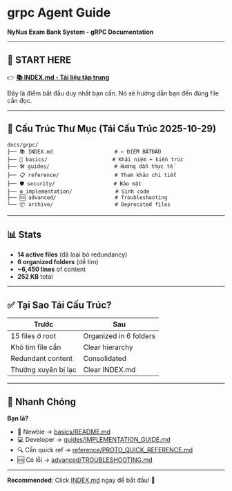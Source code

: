 ﻿# grpc Agent Guide

**NyNus Exam Bank System - gRPC Documentation**

---

## 🎯 START HERE

👉 **[📚 INDEX.md - Tài liệu tập trung](./INDEX.md)**

Đây là điểm bắt đầu duy nhất bạn cần. Nó sẽ hướng dẫn bạn đến đúng file cần đọc.

---

## 📁 Cấu Trúc Thư Mục (Tái Cấu Trúc 2025-10-29)

```
docs/grpc/
├── 📚 INDEX.md                    # ← ĐIỂM BẮTĐẦU
├── 📖 basics/                     # Khái niệm + kiến trúc
├── 🛠️ guides/                     # Hướng dẫn thực tế
├── 📋 reference/                  # Tham khảo chi tiết
├── 🛡️ security/                   # Bảo mật
├── ⚙️ implementation/              # Sinh code
├── 🆘 advanced/                   # Troubleshooting
└── 📦 archive/                    # Deprecated files
```

---

## 📊 Stats

- **14 active files** (đã loại bỏ redundancy)
- **6 organized folders** (dễ tìm)
- **~6,450 lines** of content
- **252 KB** total

---

## ✅ Tại Sao Tái Cấu Trúc?

| Trước | Sau |
|-------|-----|
| 15 files ở root | Organized in 6 folders |
| Khó tìm file cần | Clear hierarchy |
| Redundant content | Consolidated |
| Thường xuyên bị lạc | Clear INDEX.md |

---

## 🚀 Nhanh Chóng

**Bạn là?**
- 👤 Newbie → [basics/README.md](./basics/README.md)
- 💻 Developer → [guides/IMPLEMENTATION_GUIDE.md](./guides/IMPLEMENTATION_GUIDE.md)
- 🔍 Cần quick ref → [reference/PROTO_QUICK_REFERENCE.md](./reference/PROTO_QUICK_REFERENCE.md)
- 🆘 Có lỗi → [advanced/TROUBLESHOOTING.md](./advanced/TROUBLESHOOTING.md)

---

**Recommended**: Click [INDEX.md](./INDEX.md) ngay để bắt đầu! 🚀
